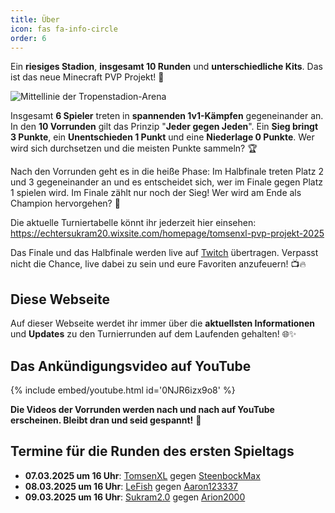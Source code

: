```yaml
---
title: Über
icon: fas fa-info-circle
order: 6
---
```


Ein **riesiges Stadion**, **insgesamt 10 Runden** und **unterschiedliche Kits**. Das ist das neue Minecraft PVP Projekt! 🎉

![Mittellinie der Tropenstadion-Arena](/assets/img/tropical-stadium-middle.png)

Insgesamt **6 Spieler** treten in **spannenden 1v1-Kämpfen** gegeneinander an. In den **10 Vorrunden** gilt das Prinzip "**Jeder gegen Jeden**". Ein **Sieg bringt 3 Punkte**, ein **Unentschieden 1 Punkt** und eine **Niederlage 0 Punkte**. Wer wird sich durchsetzen und die meisten Punkte sammeln? 🏆

Nach den Vorrunden geht es in die heiße Phase: Im Halbfinale treten Platz 2 und 3 gegeneinander an und es entscheidet sich, wer im Finale gegen Platz 1 spielen wird. Im Finale zählt nur noch der Sieg! Wer wird am Ende als Champion hervorgehen? 🤔

Die aktuelle Turniertabelle könnt ihr jederzeit hier einsehen: <https://echtersukram20.wixsite.com/homepage/tomsenxl-pvp-projekt-2025>

Das Finale und das Halbfinale werden live auf [Twitch](https://twitch.tv/tomsenxl) übertragen. Verpasst nicht die Chance, live dabei zu sein und eure Favoriten anzufeuern! 📺🔥

## Diese Webseite

Auf dieser Webseite werdet ihr immer über die **aktuellsten Informationen** und **Updates** zu den Turnierrunden auf dem Laufenden gehalten! 🌐✨

## Das Ankündigungsvideo auf YouTube

{% include embed/youtube.html id='0NJR6izx9o8' %}

**Die Videos der Vorrunden werden nach und nach auf YouTube erscheinen. Bleibt dran und seid gespannt!** 🚀

## Termine für die Runden des ersten Spieltags

- **07.03.2025 um 16 Uhr**: <u>TomsenXL</u> gegen <u>SteenbockMax</u>
- **08.03.2025 um 16 Uhr**: <u>LeFish</u> gegen <u>Aaron123337</u>
- **09.03.2025 um 16 Uhr**: <u>Sukram2.0</u> gegen <u>Arion2000</u>
